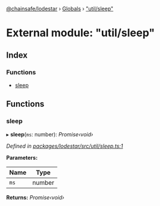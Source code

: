 [@chainsafe/lodestar](../README.md) › [Globals](../globals.md) › ["util/sleep"](_util_sleep_.md)

# External module: "util/sleep"

## Index

### Functions

* [sleep](_util_sleep_.md#sleep)

## Functions

###  sleep

▸ **sleep**(`ms`: number): *Promise‹void›*

*Defined in [packages/lodestar/src/util/sleep.ts:1](https://github.com/ChainSafe/lodestar/blob/b6353573c/packages/lodestar/src/util/sleep.ts#L1)*

**Parameters:**

Name | Type |
------ | ------ |
`ms` | number |

**Returns:** *Promise‹void›*
